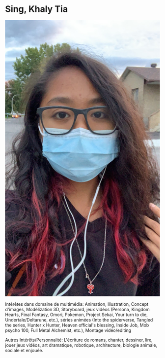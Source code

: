 # Sing, Khaly Tia

![photo de moi](photo_de_moi_cheveux_rouge.jpg)

Intérêtes dans domaine de multimédia: Animation, Illustration, Concept d'images, Modélization 3D, Storyboard, jeux vidéos (Persona, Kingdom Hearts, Final Fantasy, Omori, Pokemon, Project Sekai, Your turn to die, Undertale/Deltarune, etc.), séries animées (Into the spiderverse, Tangled the series, Hunter x Hunter, Heaven official's blessing, Inside Job, Mob psycho 100, Full Metal Alchemist, etc.), Montage vidéo/editing

Autres Intérêts/Personnalité: L'écriture de romans, chanter, dessiner, lire, jouer jeux vidéos, art dramatique, robotique, architecture, biologie animale, sociale et enjouée.
